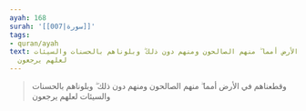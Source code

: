 ```yaml
---
ayah: 168
surah: '[[007|سورة]]'
tags:
- quran/ayah
text: وقطعناهم في الأرض أمما ۖ منهم الصالحون ومنهم دون ذلك ۖ وبلوناهم بالحسنات والسيئات
  لعلهم يرجعون
---
```

> وقطعناهم في الأرض أمما ۖ منهم الصالحون ومنهم دون ذلك ۖ وبلوناهم بالحسنات والسيئات لعلهم يرجعون

